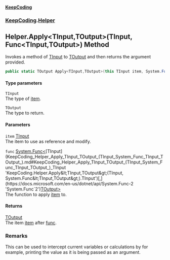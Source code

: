 #### [KeepCoding](index.md 'index')
### [KeepCoding](KeepCoding.md 'KeepCoding').[Helper](KeepCoding_Helper.md 'KeepCoding.Helper')
## Helper.Apply&lt;TInput,TOutput&gt;(TInput, Func&lt;TInput,TOutput&gt;) Method
Invokes a method of [TInput](KeepCoding_Helper_Apply_TInput_TOutput_(TInput_System_Func_TInput_TOutput_).md#KeepCoding_Helper_Apply_TInput_TOutput_(TInput_System_Func_TInput_TOutput_)_TInput 'KeepCoding.Helper.Apply&lt;TInput,TOutput&gt;(TInput, System.Func&lt;TInput,TOutput&gt;).TInput') to [TOutput](KeepCoding_Helper_Apply_TInput_TOutput_(TInput_System_Func_TInput_TOutput_).md#KeepCoding_Helper_Apply_TInput_TOutput_(TInput_System_Func_TInput_TOutput_)_TOutput 'KeepCoding.Helper.Apply&lt;TInput,TOutput&gt;(TInput, System.Func&lt;TInput,TOutput&gt;).TOutput') and then returns the argument provided.  
```csharp
public static TOutput Apply<TInput,TOutput>(this TInput item, System.Func<TInput,TOutput> func);
```
#### Type parameters
<a name='KeepCoding_Helper_Apply_TInput_TOutput_(TInput_System_Func_TInput_TOutput_)_TInput'></a>
`TInput`  
The type of [item](KeepCoding_Helper_Apply_TInput_TOutput_(TInput_System_Func_TInput_TOutput_).md#KeepCoding_Helper_Apply_TInput_TOutput_(TInput_System_Func_TInput_TOutput_)_item 'KeepCoding.Helper.Apply&lt;TInput,TOutput&gt;(TInput, System.Func&lt;TInput,TOutput&gt;).item').
  
<a name='KeepCoding_Helper_Apply_TInput_TOutput_(TInput_System_Func_TInput_TOutput_)_TOutput'></a>
`TOutput`  
The type to return.
  
#### Parameters
<a name='KeepCoding_Helper_Apply_TInput_TOutput_(TInput_System_Func_TInput_TOutput_)_item'></a>
`item` [TInput](KeepCoding_Helper_Apply_TInput_TOutput_(TInput_System_Func_TInput_TOutput_).md#KeepCoding_Helper_Apply_TInput_TOutput_(TInput_System_Func_TInput_TOutput_)_TInput 'KeepCoding.Helper.Apply&lt;TInput,TOutput&gt;(TInput, System.Func&lt;TInput,TOutput&gt;).TInput')  
The item to use as reference and modify.
  
<a name='KeepCoding_Helper_Apply_TInput_TOutput_(TInput_System_Func_TInput_TOutput_)_func'></a>
`func` [System.Func&lt;](https://docs.microsoft.com/en-us/dotnet/api/System.Func-2 'System.Func`2')[TInput](KeepCoding_Helper_Apply_TInput_TOutput_(TInput_System_Func_TInput_TOutput_).md#KeepCoding_Helper_Apply_TInput_TOutput_(TInput_System_Func_TInput_TOutput_)_TInput 'KeepCoding.Helper.Apply&lt;TInput,TOutput&gt;(TInput, System.Func&lt;TInput,TOutput&gt;).TInput')[,](https://docs.microsoft.com/en-us/dotnet/api/System.Func-2 'System.Func`2')[TOutput](KeepCoding_Helper_Apply_TInput_TOutput_(TInput_System_Func_TInput_TOutput_).md#KeepCoding_Helper_Apply_TInput_TOutput_(TInput_System_Func_TInput_TOutput_)_TOutput 'KeepCoding.Helper.Apply&lt;TInput,TOutput&gt;(TInput, System.Func&lt;TInput,TOutput&gt;).TOutput')[&gt;](https://docs.microsoft.com/en-us/dotnet/api/System.Func-2 'System.Func`2')  
The function to apply [item](KeepCoding_Helper_Apply_TInput_TOutput_(TInput_System_Func_TInput_TOutput_).md#KeepCoding_Helper_Apply_TInput_TOutput_(TInput_System_Func_TInput_TOutput_)_item 'KeepCoding.Helper.Apply&lt;TInput,TOutput&gt;(TInput, System.Func&lt;TInput,TOutput&gt;).item') to.
  
#### Returns
[TOutput](KeepCoding_Helper_Apply_TInput_TOutput_(TInput_System_Func_TInput_TOutput_).md#KeepCoding_Helper_Apply_TInput_TOutput_(TInput_System_Func_TInput_TOutput_)_TOutput 'KeepCoding.Helper.Apply&lt;TInput,TOutput&gt;(TInput, System.Func&lt;TInput,TOutput&gt;).TOutput')  
The item [item](KeepCoding_Helper_Apply_TInput_TOutput_(TInput_System_Func_TInput_TOutput_).md#KeepCoding_Helper_Apply_TInput_TOutput_(TInput_System_Func_TInput_TOutput_)_item 'KeepCoding.Helper.Apply&lt;TInput,TOutput&gt;(TInput, System.Func&lt;TInput,TOutput&gt;).item') after [func](KeepCoding_Helper_Apply_TInput_TOutput_(TInput_System_Func_TInput_TOutput_).md#KeepCoding_Helper_Apply_TInput_TOutput_(TInput_System_Func_TInput_TOutput_)_func 'KeepCoding.Helper.Apply&lt;TInput,TOutput&gt;(TInput, System.Func&lt;TInput,TOutput&gt;).func').
### Remarks
This can be used to intercept current variables or calculations by for example, printing the value as it is being passed as an argument.  
